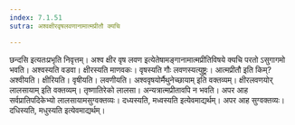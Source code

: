```yaml
---
index: 7.1.51
sutra: अश्वक्षीरवृषलवणानामात्मप्रीतौ क्यचि

---
```

छन्दसि इत्यतःप्रभृति निवृत्तम्। अश्व क्षीर वृष लवण इत्येतेषामङ्गानामात्मप्रीतिविषये क्यचि परतो ऽसुगागमो भवति। अश्वस्यति वडवा। क्षीरस्यति माणवकः। वृषस्यति गौः लवणस्यत्युष्ट्रः। आत्मप्रीतौ इति किम्? अश्वीयति। क्षीरियति। वृषीयति। लवणीयति। अश्ववृषयोर्मैथुनेच्छायाम् इति वक्तव्यम्। क्षीरलवणयोर् लालसायाम् इति वक्तव्यम्। तृष्णातिरेको लालसा। अन्यत्रात्मप्रीतावपि न भवति। अपर आह सर्वप्रातिपदिकेभ्यो लालसायामसुग्वक्तव्यः। दध्यस्यति, मध्वस्यति इत्येवमाद्यर्थम्। अपर आह सुग्वक्तव्यः। दधिस्यति, मधुस्यति इत्येवमाद्यर्थम्।